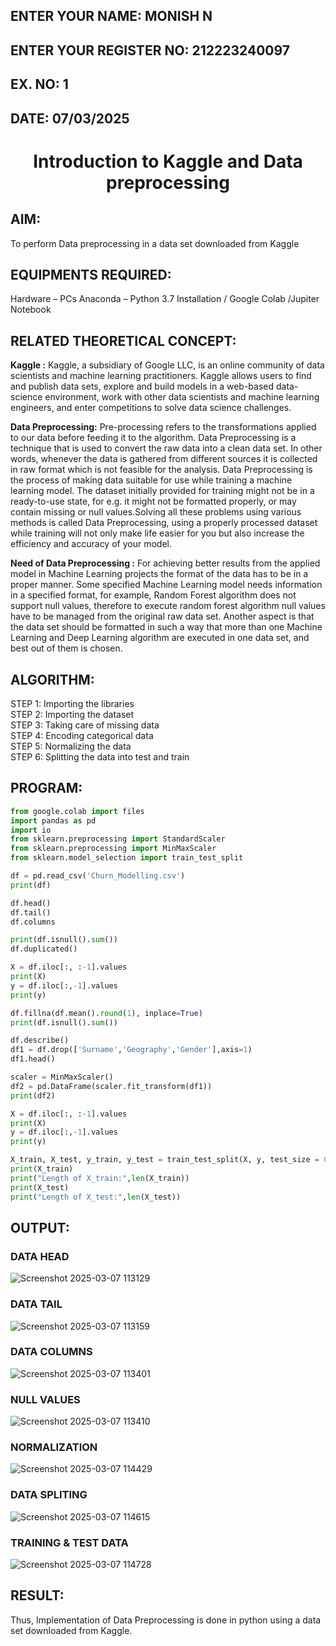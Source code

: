 ## ENTER YOUR NAME: MONISH N
## ENTER YOUR REGISTER NO: 212223240097
## EX. NO: 1
## DATE: 07/03/2025
<H1 ALIGN =CENTER> Introduction to Kaggle and Data preprocessing</H1>

## AIM:
To perform Data preprocessing in a data set downloaded from Kaggle

## EQUIPMENTS REQUIRED:
Hardware – PCs
Anaconda – Python 3.7 Installation / Google Colab /Jupiter Notebook

## RELATED THEORETICAL CONCEPT:
**Kaggle :**
Kaggle, a subsidiary of Google LLC, is an online community of data scientists and machine learning practitioners. Kaggle allows users to find and publish data sets, explore and build models in a web-based data-science environment, work with other data scientists and machine learning engineers, and enter competitions to solve data science challenges.

**Data Preprocessing:**
Pre-processing refers to the transformations applied to our data before feeding it to the algorithm. Data Preprocessing is a technique that is used to convert the raw data into a clean data set. In other words, whenever the data is gathered from different sources it is collected in raw format which is not feasible for the analysis.
Data Preprocessing is the process of making data suitable for use while training a machine learning model. The dataset initially provided for training might not be in a ready-to-use state, for e.g. it might not be formatted properly, or may contain missing or null values.Solving all these problems using various methods is called Data Preprocessing, using a properly processed dataset while training will not only make life easier for you but also increase the efficiency and accuracy of your model.

**Need of Data Preprocessing :**
For achieving better results from the applied model in Machine Learning projects the format of the data has to be in a proper manner. Some specified Machine Learning model needs information in a specified format, for example, Random Forest algorithm does not support null values, therefore to execute random forest algorithm null values have to be managed from the original raw data set.
Another aspect is that the data set should be formatted in such a way that more than one Machine Learning and Deep Learning algorithm are executed in one data set, and best out of them is chosen.


## ALGORITHM:
STEP 1: Importing the libraries<BR>
STEP 2: Importing the dataset<BR>
STEP 3: Taking care of missing data<BR>
STEP 4: Encoding categorical data<BR>
STEP 5: Normalizing the data<BR>
STEP 6: Splitting the data into test and train<BR>

##  PROGRAM:
```python
from google.colab import files
import pandas as pd
import io
from sklearn.preprocessing import StandardScaler
from sklearn.preprocessing import MinMaxScaler
from sklearn.model_selection import train_test_split

df = pd.read_csv('Churn_Modelling.csv')
print(df)

df.head()
df.tail()
df.columns

print(df.isnull().sum())
df.duplicated()

X = df.iloc[:, :-1].values
print(X)
y = df.iloc[:,-1].values
print(y)

df.fillna(df.mean().round(1), inplace=True)
print(df.isnull().sum())

df.describe()
df1 = df.drop(['Surname','Geography','Gender'],axis=1)
df1.head()

scaler = MinMaxScaler()
df2 = pd.DataFrame(scaler.fit_transform(df1))
print(df2)

X = df.iloc[:, :-1].values
print(X)
y = df.iloc[:,-1].values
print(y)

X_train, X_test, y_train, y_test = train_test_split(X, y, test_size = 0.2)
print(X_train)
print("Length of X_train:",len(X_train))
print(X_test)
print("Length of X_test:",len(X_test))

```

## OUTPUT:
### DATA HEAD 
![Screenshot 2025-03-07 113129](https://github.com/user-attachments/assets/64ff6661-36d6-4691-9c0a-3a969b26313b)
### DATA TAIL
![Screenshot 2025-03-07 113159](https://github.com/user-attachments/assets/0e2677f1-d184-4127-a61e-1d796eacbeb6)
### DATA COLUMNS
![Screenshot 2025-03-07 113401](https://github.com/user-attachments/assets/e39ab7c7-5ce0-4939-a991-34adc9027bb0)
### NULL VALUES
![Screenshot 2025-03-07 113410](https://github.com/user-attachments/assets/0f626212-d9a9-45c4-9b6b-efad825be39f)
### NORMALIZATION
![Screenshot 2025-03-07 114429](https://github.com/user-attachments/assets/ae2ccf47-13b3-4eaa-be73-512474859aeb)
### DATA SPLITING
![Screenshot 2025-03-07 114615](https://github.com/user-attachments/assets/6bb240db-f68c-4415-921b-bd702ca94a28)
### TRAINING & TEST DATA 
![Screenshot 2025-03-07 114728](https://github.com/user-attachments/assets/78bf72ca-1118-4a6e-844c-72694f6405ae)

## RESULT:
Thus, Implementation of Data Preprocessing is done in python  using a data set downloaded from Kaggle.


